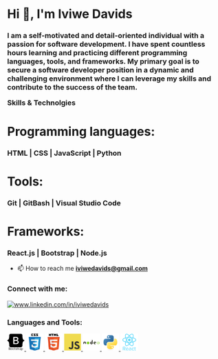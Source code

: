 <h1 align="left">Hi 👋, I'm Iviwe Davids</h1>
<h3 align="left">I am a self-motivated and detail-oriented individual with a passion for software development. I have spent countless hours learning and practicing different programming languages, tools, and frameworks. My primary goal is to secure a software developer position in a dynamic and challenging environment where I can leverage my skills and contribute to the success of the team. 
  
 Skills & Technolgies
 
  <h1>Programming languages: </h1> 
  <h3>HTML | CSS | JavaScript | Python </h3>
  
  <h1>Tools: </h1>
  <h3>Git | GitBash | Visual Studio Code</h3> 
  
  <h1>Frameworks: </h1> 
  <h3>React.js | Bootstrap | Node.js </h3>
  
 
- 📫 How to reach me **iviwedavids@gmail.com**


<h3 align="left">Connect with me:</h3>
<p align="left">
<a href="https://linkedin.com/in/iviwedavids" target="blank"><img align="center" src="https://raw.githubusercontent.com/rahuldkjain/github-profile-readme-generator/master/src/images/icons/Social/linked-in-alt.svg" alt="www.linkedin.com/in/iviwedavids" height="30" width="40" /></a>
</p>

<h3 align="left">Languages and Tools:</h3>
<p align="left"> <a href="https://getbootstrap.com" target="_blank" rel="noreferrer"> <img src="https://raw.githubusercontent.com/devicons/devicon/master/icons/bootstrap/bootstrap-plain-wordmark.svg" alt="bootstrap" width="40" height="40"/> </a> <a href="https://www.w3schools.com/css/" target="_blank" rel="noreferrer"> <img src="https://raw.githubusercontent.com/devicons/devicon/master/icons/css3/css3-original-wordmark.svg" alt="css3" width="40" height="40"/> </a> <a href="https://www.w3.org/html/" target="_blank" rel="noreferrer"> <img src="https://raw.githubusercontent.com/devicons/devicon/master/icons/html5/html5-original-wordmark.svg" alt="html5" width="40" height="40"/> </a> <a href="https://developer.mozilla.org/en-US/docs/Web/JavaScript" target="_blank" rel="noreferrer"> <img src="https://raw.githubusercontent.com/devicons/devicon/master/icons/javascript/javascript-original.svg" alt="javascript" width="40" height="40"/> </a> <a href="https://nodejs.org" target="_blank" rel="noreferrer"> <img src="https://raw.githubusercontent.com/devicons/devicon/master/icons/nodejs/nodejs-original-wordmark.svg" alt="nodejs" width="40" height="40"/> </a> <a href="https://www.python.org" target="_blank" rel="noreferrer"> <img src="https://raw.githubusercontent.com/devicons/devicon/master/icons/python/python-original.svg" alt="python" width="40" height="40"/> </a> <a href="https://reactjs.org/" target="_blank" rel="noreferrer"> <img src="https://raw.githubusercontent.com/devicons/devicon/master/icons/react/react-original-wordmark.svg" alt="react" width="40" height="40"/> </a> </p>
